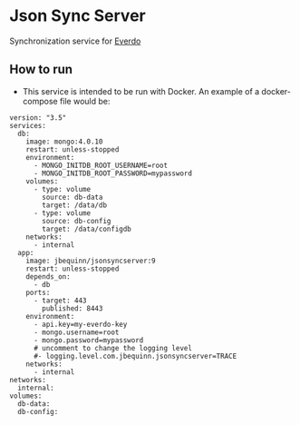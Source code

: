 # Json Sync Server
Synchronization service for [Everdo](https://everdo.net/)

## How to run
* This service is intended to be run with Docker. An example of a docker-compose file would be:
```
version: "3.5"
services:
  db:
    image: mongo:4.0.10
    restart: unless-stopped
    environment:
      - MONGO_INITDB_ROOT_USERNAME=root
      - MONGO_INITDB_ROOT_PASSWORD=mypassword
    volumes:
      - type: volume
        source: db-data
        target: /data/db
      - type: volume
        source: db-config
        target: /data/configdb
    networks:
      - internal
  app:
    image: jbequinn/jsonsyncserver:9
    restart: unless-stopped
    depends_on:
      - db
    ports:
      - target: 443
        published: 8443
    environment:
      - api.key=my-everdo-key
      - mongo.username=root
      - mongo.password=mypassword
      # uncomment to change the logging level
      #- logging.level.com.jbequinn.jsonsyncserver=TRACE
    networks:
      - internal
networks:
  internal:
volumes:
  db-data:
  db-config:
```
